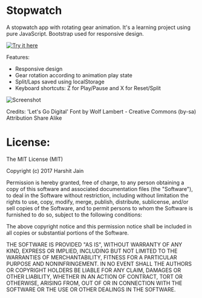 # Stopwatch
A stopwatch app with rotating gear animation. It's a learning project using pure JavaScript. Bootstrap used for responsive design.

[![Try it here](https://user-images.githubusercontent.com/5856653/28872053-0fb2c964-77a5-11e7-99c1-2cd999e8a0b8.png)](https://harshit-j.github.io/stopwatch/)

Features:
- Responsive design
- Gear rotation according to animation play state
- Split/Laps saved using localStorage
- Keyboard shortcuts: Z for Play/Pause and X for Reset/Split

![Screenshot](https://user-images.githubusercontent.com/5856653/28868251-871988b2-7796-11e7-9700-36fdf5cfc4ef.png)

Credits: 'Let's Go Digital' Font by Wolf Lambert - Creative Commons (by-sa) Attribution Share Alike

# License:

The MIT License (MIT)

Copyright (c) 2017 Harshit Jain

Permission is hereby granted, free of charge, to any person obtaining a copy of this software and associated documentation files (the "Software"), to deal in the Software without restriction, including without limitation the rights to use, copy, modify, merge, publish, distribute, sublicense, and/or sell copies of the Software, and to permit persons to whom the Software is furnished to do so, subject to the following conditions:

The above copyright notice and this permission notice shall be included in all copies or substantial portions of the Software.

THE SOFTWARE IS PROVIDED "AS IS", WITHOUT WARRANTY OF ANY KIND, EXPRESS OR IMPLIED, INCLUDING BUT NOT LIMITED TO THE WARRANTIES OF MERCHANTABILITY, FITNESS FOR A PARTICULAR PURPOSE AND NONINFRINGEMENT. IN NO EVENT SHALL THE AUTHORS OR COPYRIGHT HOLDERS BE LIABLE FOR ANY CLAIM, DAMAGES OR OTHER LIABILITY, WHETHER IN AN ACTION OF CONTRACT, TORT OR OTHERWISE, ARISING FROM, OUT OF OR IN CONNECTION WITH THE SOFTWARE OR THE USE OR OTHER DEALINGS IN THE SOFTWARE.
